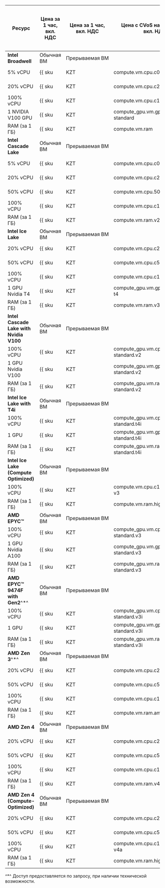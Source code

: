 | Ресурс | Цена за 1 час,<br>вкл. НДС | Цена за 1 час,<br>вкл. НДС | Цена с CVoS на 6 месяцев,<br>вкл. НДС | Цена с CVoS на 1 год,<br>вкл. НДС |
| --- | --- | --- | --- | --- |
| **Intel Broadwell** | Обычная ВМ | Прерываемая&nbsp;ВМ | | |
| 5% vCPU | {{ sku|KZT|compute.vm.cpu.c05|string }} | {{ sku|KZT|compute.vm.cpu.c05.preemptible|string }} | − | − |
| 20% vCPU | {{ sku|KZT|compute.vm.cpu.c20|string }} | {{ sku|KZT|compute.vm.cpu.c20.preemptible|string }} | − | − |
| 100% vCPU | {{ sku|KZT|compute.vm.cpu.c100|string }} | {{ sku|KZT|compute.vm.cpu.c100.preemptible|string }} | − | − |
| 1 NVIDIA V100 GPU | {{ sku|KZT|compute_gpu.vm.gpu.gpu-standard|string }} | {{ sku|KZT|compute_gpu.vm.gpu.gpu-standard.preemptible|string }} | − | − |
| RAM (за 1 ГБ) | {{ sku|KZT|compute.vm.ram|string }} | {{ sku|KZT|compute.vm.ram.preemptible|string }} | − | − |
| **Intel Cascade Lake** | Обычная ВМ | Прерываемая&nbsp;ВМ | | | 
| 5% vCPU | {{ sku|KZT|compute.vm.cpu.c05.v2|string }} | {{ sku|KZT|compute.vm.cpu.c05.preemptible.v2|string }} | − | − |
| 20% vCPU | {{ sku|KZT|compute.vm.cpu.c20.v2|string }} | {{ sku|KZT|compute.vm.cpu.c20.preemptible.v2|string }} | − | − |
| 50% vCPU | {{ sku|KZT|compute.vm.cpu.50.v2|string }} | {{ sku|KZT|compute.vm.cpu.c50.preemptible.v2|string }} | − | − |
| 100% vCPU | {{ sku|KZT|compute.vm.cpu.c100.v2|string }} | {{ sku|KZT|compute.vm.cpu.c100.preemptible.v2|string }} | {{ sku|KZT|v1.commitment.selfcheckout.m6.compute.vm.cpu.c100.standard.v2|string }} | {{ sku|KZT|v1.commitment.selfcheckout.y1.compute.vm.cpu.c100.standard.v2|string }} |
| RAM (за 1 ГБ) | {{ sku|KZT|compute.vm.ram.v2|string }} | {{ sku|KZT|compute.vm.ram.preemptible.v2|string }} | {{ sku|KZT|v1.commitment.selfcheckout.m6.compute.vm.ram.standard.v2|string }} | {{ sku|KZT|v1.commitment.selfcheckout.y1.compute.vm.ram.standard.v2|string }} |
| **Intel Ice Lake** | Обычная ВМ | Прерываемая&nbsp;ВМ | | |
| 20% vCPU | {{ sku|KZT|compute.vm.cpu.c20.v3|string }} | {{ sku|KZT|compute.vm.cpu.c20.preemptible.v3|string }} | − | − |
| 50% vCPU | {{ sku|KZT|compute.vm.cpu.c50.v3|string }} | {{ sku|KZT|compute.vm.cpu.c50.preemptible.v3|string }} | − | − |
| 100% vCPU | {{ sku|KZT|compute.vm.cpu.c100.v3|string }} | {{ sku|KZT|compute.vm.cpu.c100.preemptible.v3|string }} | {{ sku|KZT|v1.commitment.selfcheckout.m6.compute.vm.cpu.c100.standard.v3|string }} | {{ sku|KZT|v1.commitment.selfcheckout.y1.compute.vm.cpu.c100.standard.v3|string }} |
| 1 GPU Nvidia T4 | {{ sku|KZT|compute_gpu.vm.gpu.standard.v3-t4|string }} | {{ sku|KZT|compute_gpu.vm.gpu.standard.v3-t4.preemptible|string }} | − | − |
| RAM (за 1 ГБ) | {{ sku|KZT|compute.vm.ram.v3|string }} | {{ sku|KZT|compute.vm.ram.preemptible.v3|string }} | {{ sku|KZT|v1.commitment.selfcheckout.m6.compute.vm.ram.standard.v3|string }} | {{ sku|KZT|v1.commitment.selfcheckout.y1.compute.vm.ram.standard.v3|string }} |
| **Intel Cascade Lake with Nvidia V100** | Обычная ВМ | Прерываемая&nbsp;ВМ | | | 
| 100% vCPU | {{ sku|KZT|compute_gpu.vm.cpu.c100.gpu-standard.v2|string }} | {{ sku|KZT|compute_gpu.vm.cpu.c100.gpu-standard.preemptible.v2|string }} | {{ sku|KZT|v1.commitment.selfcheckout.m6.compute.vm.cpu.c100.standard.v2|string }} | {{ sku|KZT|v1.commitment.selfcheckout.y1.compute.vm.cpu.c100.standard.v2|string }} |
| 1 GPU Nvidia V100 | {{ sku|KZT|compute_gpu.vm.gpu.gpu-standard.v2|string }} | {{ sku|KZT|compute_gpu.vm.gpu.gpu-standard.preemptible.v2|string }} | − | − |
| RAM (за 1 ГБ) | {{ sku|KZT|compute_gpu.vm.ram.gpu-standard.v2|string }} | {{ sku|KZT|compute_gpu.vm.ram.gpu-standard.preemptible.v2|string }} | {{ sku|KZT|v1.commitment.selfcheckout.m6.compute.vm.cpu.c100.standard.v3|string }} | {{ sku|KZT|v1.commitment.selfcheckout.y1.compute.vm.ram.standard.v3|string }} |
| **Intel Ice Lake with T4i** | Обычная ВМ | Прерываемая&nbsp;ВМ | | |
| 100% vCPU | {{ sku|KZT|compute_gpu.vm.cpu.c100.gpu-standard.t4i|string }} | {{ sku|KZT|compute_gpu.vm.cpu.c100.gpu-standard.preemptible.t4i|string }} | - | - |
| 1 GPU | {{ sku|KZT|compute_gpu.vm.gpu.gpu-standard.t4i|string }} | {{ sku|KZT|compute_gpu.vm.gpu.gpu-standard.preemptible.t4i|string }} | - | - |
| RAM (за 1 ГБ) | {{ sku|KZT|compute_gpu.vm.ram.gpu-standard.t4i|string }} | {{ sku|KZT|compute_gpu.vm.ram.gpu-standard.preemptible.t4i|string }} | - | - |
| **Intel Ice Lake (Compute Optimized)** | Обычная ВМ | Прерываемая&nbsp;ВМ | | |
| 100% vCPU | {{ sku|KZT|compute.vm.cpu.c100.highfreq-v3|string }} | {{ sku|KZT|compute.vm.cpu.c100.preemptible.highfreq-v3|string }} | − | − |
| RAM (за 1 ГБ) | {{ sku|KZT|compute.vm.ram.highfreq-v3|string }} | {{ sku|KZT|compute.vm.ram.preemptible.highfreq-v3|string }} | − | − |
| **AMD EPYC™** | Обычная ВМ | Прерываемая&nbsp;ВМ | | |
| 100% vCPU | {{ sku|KZT|compute_gpu.vm.cpu.c100.gpu-standard.v3|string }} |{{ sku|KZT|compute_gpu.vm.cpu.c100.gpu-standard.preemptible.v3|string }} | − | − |
| 1 GPU Nvidia A100 | {{ sku|KZT|compute_gpu.vm.gpu.gpu-standard.v3|string }} | {{ sku|KZT|compute_gpu.vm.gpu.gpu-standard.preemptible.v3|string }} | − | − |
| RAM (за 1 ГБ) | {{ sku|KZT|compute_gpu.vm.ram.gpu-standard.v3|string }} | {{ sku|KZT|compute_gpu.vm.ram.gpu-standard.preemptible.v3|string }} | − | − |
| **AMD EPYC™ 9474F with Gen2**^*^ | Обычная ВМ | Прерываемая&nbsp;ВМ | | |
| 100% vCPU | {{ sku|KZT|compute_gpu.vm.cpu.c100.gpu-standard.v3i|string }} | {{ sku|KZT|compute_gpu.vm.cpu.c100.gpu-standard.preemptible.v3i|string }} | - | - |
| 1 GPU | {{ sku|KZT|compute_gpu.vm.gpu.gpu-standard.v3i|string }} | {{ sku|KZT|compute_gpu.vm.gpu.gpu-standard.preemptible.v3i|string }} | - | - |
| RAM (за 1 ГБ) | {{ sku|KZT|compute_gpu.vm.ram.gpu-standard.v3i|string }} | {{ sku|KZT|compute_gpu.vm.ram.gpu-standard.preemptible.v3i|string }} | - | - |
| **AMD Zen 3**^*^ | Обычная ВМ | Прерываемая&nbsp;ВМ | | |
| 20% vCPU | {{ sku|KZT|compute.vm.cpu.c20.amd.v1|string }} | {{ sku|KZT|compute.vm.cpu.c20.preemptible.amd.v1|string }} | − | − |
| 50% vCPU | {{ sku|KZT|compute.vm.cpu.c50.amd.v1|string }} | {{ sku|KZT|compute.vm.cpu.c50.preemptible.amd.v1|string }} | − | − |
| 100% vCPU | {{ sku|KZT|compute.vm.cpu.c100.amd.v1|string }} | {{ sku|KZT|compute.vm.cpu.c100.preemptible.amd.v1|string }} | − | − |
| RAM (за 1 ГБ) | {{ sku|KZT|compute.vm.ram.amd.v1|string }} | {{ sku|KZT|compute.vm.ram.preemptible.amd.v1|string }} | − | − |
| **AMD Zen 4** | Обычная ВМ | Прерываемая&nbsp;ВМ | | |
| 20% vCPU | {{ sku|KZT|compute.vm.cpu.c20.v4a|string }} | {{ sku|KZT|compute.vm.cpu.c20.preemptible.v4a|string }} | − | − |
| 50% vCPU | {{ sku|KZT|compute.vm.cpu.c50.v4a|string }} | {{ sku|KZT|compute.vm.cpu.c50.preemptible.v4a|string }} | − | − |
| 100% vCPU | {{ sku|KZT|compute.vm.cpu.c100.v4a|string }} | {{ sku|KZT|compute.vm.cpu.c100.preemptible.v4a|string }} | − | − |
| RAM (за 1 ГБ) | {{ sku|KZT|compute.vm.ram.v4a|string }} | {{ sku|KZT|compute.vm.ram.preemptible.v4a|string }} | − | − |
| **AMD Zen 4 (Compute-Optimized)** | Обычная ВМ | Прерываемая&nbsp;ВМ | | |
| 20% vCPU | {{ sku|KZT|compute.vm.cpu.c20.highfreq-v4a|string }} | {{ sku|KZT|compute.vm.cpu.c20.preemptible.highfreq-v4a|string }} | − | − |
| 50% vCPU | {{ sku|KZT|compute.vm.cpu.c50.highfreq-v4a|string }} | {{ sku|KZT|compute.vm.cpu.c50.preemptible.highfreq-v4a|string }} | − | − |
| 100% vCPU | {{ sku|KZT|compute.vm.cpu.c100.highfreq-v4a|string }} | {{ sku|KZT|compute.vm.cpu.c100.preemptible.highfreq-v4a|string }} | − | − |
| RAM (за 1 ГБ) | {{ sku|KZT|compute.vm.ram.highfreq-v4a|string }} | {{ sku|KZT|compute.vm.ram.preemptible.highfreq-v4a|string }} | − | − |

^*^ Доступ предоставляется по запросу, при наличии технической возможности.


